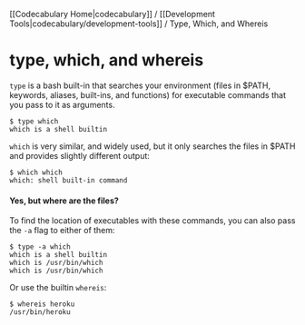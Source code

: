 [[Codecabulary Home|codecabulary]] / [[Development Tools|codecabulary/development-tools]] / Type, Which, and Whereis

# type, which, and whereis

`type` is a bash built-in that searches your environment (files in $PATH, keywords, aliases, built-ins, and functions) for executable commands that you pass to it as arguments.

	$ type which
	which is a shell builtin
	
`which` is very similar, and widely used, but it only searches the files in $PATH and provides slightly different output:

	$ which which
	which: shell built-in command
	
#### Yes, but where are the files?

To find the location of executables with these commands, you can also pass the `-a` flag to either of them:

	$ type -a which
	which is a shell builtin
	which is /usr/bin/which
	which is /usr/bin/which
	
Or use the builtin `whereis`: 

	$ whereis heroku
	/usr/bin/heroku
